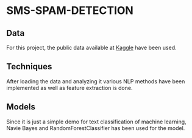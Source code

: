# SMS-SPAM-DETECTION

## Data

For this project, the public data available at [Kaggle](https://www.kaggle.com/uciml/sms-spam-collection-dataset) have been used.

## Techniques 

After loading the data and analyzing it various NLP methods have been implemented as well as feature extraction is done.

## Models

Since it is just a simple demo for text classification of machine learning, Navie Bayes and RandomForestClassifier has been used for the model.
